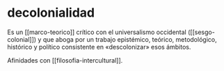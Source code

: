 # decolonialidad
Es un [[marco-teorico]] crítico con el universalismo occidental ([[sesgo-colonial]]) y que aboga por un trabajo epistémico, teórico, metodológico, histórico y político consistente en «descolonizar» esos ámbitos.

Afinidades con [[filosofia-intercultural]].
